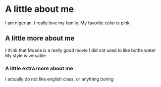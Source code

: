 # A little about me 
I am nigerian. 
I really love my family. 
My favorite color is pink. 

## A little more about me
I think that Moana is a really good movie
I did not used to like bottle water
My style is versatile

### A little extra more about me 
I actually do not like english class, or anything boring
